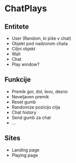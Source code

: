 # ChatPlays

## Entitete

- User (Random, ki piše v chat)
- Objekt pod nadzorom chata
- Ciljni objekt
- Wall
- Chat
- Play window?

## Funkcije

- Premik gor, dol, levo, desno
- Neveljaven premik
- Reset gumb
- Randomize pozicijo cilja
- Chat history
- Send gumb za chat
- ...

## Sites

- Landing page
- Playing page

